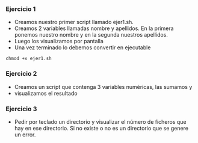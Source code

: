 ### Ejercicio 1
- Creamos nuestro primer script llamado ejer1.sh.
- Creamos 2 variables llamadas nombre y apellidos. En la primera
  ponemos nuestro nombre y en la segunda nuestros apellidos.
- Luego los visualizamos por pantalla
- Una vez terminado lo debemos convertir en ejecutable

````
chmod +x ejer1.sh 
````
### Ejercicio 2
- Creamos un script que contenga 3 variables numéricas, las sumamos y
- visualizamos el resultado

### Ejercicio 3
- Pedir por teclado un directorio y visualizar el número de ficheros que hay en ese directorio. 
Si no existe o no es un directorio que se genere un error.



